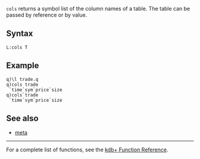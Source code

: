 `cols` returns a symbol list of the column names of a table. The table can be passed by reference or by value.

Syntax
------

    L:cols T

Example
-------

    q)\l trade.q
    q)cols trade
     `time`sym`price`size
    q)cols`trade
     `time`sym`price`size

See also
--------

-   [meta](Reference/meta "wikilink")

------------------------------------------------------------------------

For a complete list of functions, see the [kdb+ Function Reference](Reference "wikilink").
